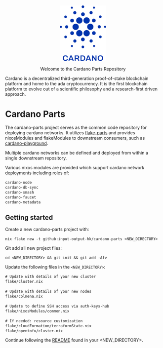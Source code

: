 <p align="center">
  <img width='150px' src="docs/theme/cardano-logo.png" alt='Cardano Logo' />
</p>

<p align="center">
  Welcome to the Cardano Parts Repository
  <br />
</p>

Cardano is a decentralized third-generation proof-of-stake blockchain platform and home to the ada cryptocurrency.
It is the first blockchain platform to evolve out of a scientific philosophy and a research-first driven approach.

# Cardano Parts

The cardano-parts project serves as the common code repository for deploying cardano networks.
It utilizes [flake-parts](https://flake.parts/) and provides nixosModules and
flakeModules to downstream consumers, such as
[cardano-playground](https://github.com/input-output-hk/cardano-playground).

Multiple cardano networks can be defined and deployed from within a single downstream repository.

Various nixos modules are provided which support cardano network deployments including roles of:

    cardano-node
    cardano-db-sync
    cardano-smash
    cardano-faucet
    cardano-metadata


## Getting started

Create a new cardano-parts project with:

    nix flake new -t github:input-output-hk/cardano-parts <NEW_DIRECTORY>

Git add all new project files:

    cd <NEW_DIRECTORY> && git init && git add -Afv

Update the following files in the `<NEW_DIRECTORY>`:

    # Update with details of your new cluster
    flake/cluster.nix

    # Update with details of your new nodes
    flake/colmena.nix

    # Update to define SSH access via auth-keys-hub
    flake/nixosModules/common.nix

    # If needed: resource customization
    flake/cloudFormation/terraformState.nix
    flake/opentofu/cluster.nix

Continue following the [README](templates/cardano-parts-project/README.md) found in your <NEW_DIRECTORY>.
